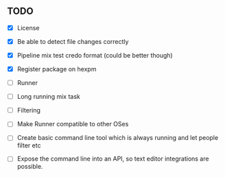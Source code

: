 ## TODO

- [x] License
- [x] Be able to detect file changes correctly
- [x] Pipeline mix test credo format (could be better though)
- [x] Register package on hexpm
- [ ] Runner
- [ ] Long running mix task
- [ ] Filtering
- [ ] Make Runner compatible to other OSes
- [ ] Create basic command line tool which is always running and let people filter etc
- [ ] Expose the command line into an API, so text editor integrations are possible.

